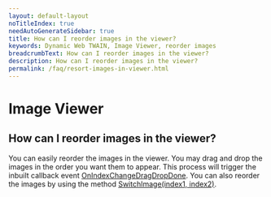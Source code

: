 ```yaml
---
layout: default-layout
noTitleIndex: true
needAutoGenerateSidebar: true
title: How can I reorder images in the viewer?
keywords: Dynamic Web TWAIN, Image Viewer, reorder images
breadcrumbText: How can I reorder images in the viewer?
description: How can I reorder images in the viewer?
permalink: /faq/resort-images-in-viewer.html
---
```


# Image Viewer

## How can I reorder images in the viewer?

You can easily reorder the images in the viewer. You may drag and drop the images in the order you want them to appear. This process will trigger the inbuilt callback event <a href="https://www.dynamsoft.com/web-twain/docs/info/api/WebTwain_Buffer.html?ver=latest#onindexchangedragdropdone" target="_blank">OnIndexChangeDragDropDone</a>.
You can also reorder the images by using the method <a href="https://www.dynamsoft.com/web-twain/docs/info/api/WebTwain_Buffer.html?ver=latest#switchimage" target="_blank">SwitchImage(index1, index2)</a>.
